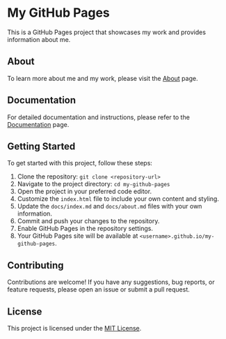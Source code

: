 # My GitHub Pages

This is a GitHub Pages project that showcases my work and provides information about me.

## About

To learn more about me and my work, please visit the [About](docs/about.md) page.

## Documentation

For detailed documentation and instructions, please refer to the [Documentation](docs/index.md) page.

## Getting Started

To get started with this project, follow these steps:

1. Clone the repository: `git clone <repository-url>`
2. Navigate to the project directory: `cd my-github-pages`
3. Open the project in your preferred code editor.
4. Customize the `index.html` file to include your own content and styling.
5. Update the `docs/index.md` and `docs/about.md` files with your own information.
6. Commit and push your changes to the repository.
7. Enable GitHub Pages in the repository settings.
8. Your GitHub Pages site will be available at `<username>.github.io/my-github-pages`.

## Contributing

Contributions are welcome! If you have any suggestions, bug reports, or feature requests, please open an issue or submit a pull request.

## License

This project is licensed under the [MIT License](LICENSE).
